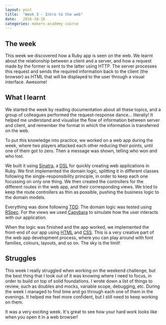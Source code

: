 ```yaml
---
layout: post
title:  "Week 3 - Intro to the web"
date:   2016-10-16
categories: makers-academy course
---
```


## The week

This week we discovered how a Ruby app is seen on the web. We learnt about the relationship between a client and a server, and how a request made by the former is sent to the latter using HTTP. The server processes this request and sends the required information back to the client (the browser) as HTML that will be displayed to the user through a visual interface. Awesome!

## What I learnt

We started the week by reading documentation about all these topics, and a group of colleagues performed the request-response dance... literally! It helped me understand and visualise the flow of information between server and client, and remember the format in which the information is transferred on the web.

To put this knowledge into practice, we worked on a web app during the week, where two players attacked each other reducing their points, until one of them got to zero. Then a message was shown, telling who won and who lost.

We built it using [Sinatra](http://www.sinatrarb.com/), a [DSL](https://en.wikipedia.org/wiki/Domain-specific_language) for quickly creating web applications in Ruby. We first implemented the domain logic, splitting it in different classes following the single-responsibility principle, in order to keep each one focussing on only one thing. We then created the controllers for the different routes in the web app, and their corresponding views. We tried to keep the route controllers as thin as possible, pushing the business logic to the domain models.

Everything was done following [TDD](https://en.wikipedia.org/wiki/Test-driven_development). The domain logic was tested using [RSpec](http://rspec.info/). For the views we used [Capybara](http://jnicklas.github.io/capybara/) to simulate how the user interacts with our application.

When the logic was finished and the app worked, we implemented the front-end of our app using [HTML](https://developer.mozilla.org/es/docs/Web/HTML) and [CSS](https://developer.mozilla.org/es/docs/Web/CSS). This is a very creative part of the web app development process, where you can play around with font families, colours, layouts, and so on. The sky is the limit!

## Struggles

This week I really struggled when working on the weekend challenge, but the best thing that I took out of it was knowing where I need to focus, in order to build on top of solid foundations. I wrote down a list of things to review, such as doubles and mocks, variable scope, debugging, etc. During the week I managed to find time and go through each one of them in the evenings. It helped me feel more confident, but I still need to keep working on them.

It was a very exciting week. It's great to see how your hard work looks like when you open it in a web browser!
